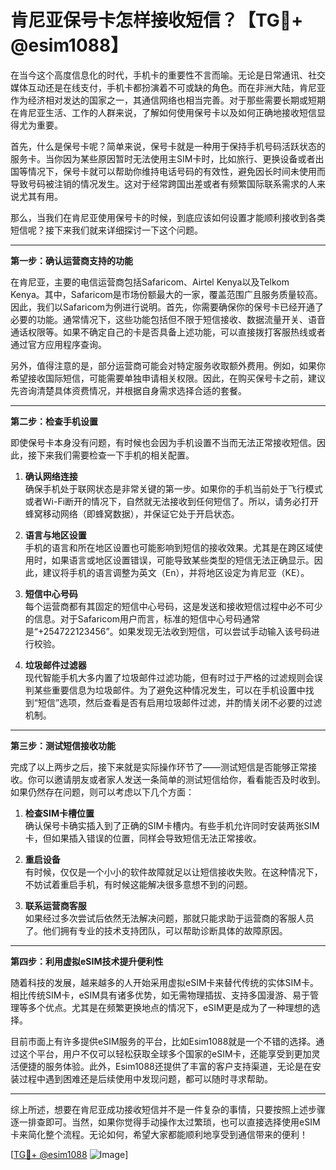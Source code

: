 # 肯尼亚保号卡怎样接收短信？【TG💪+ @esim1088】

在当今这个高度信息化的时代，手机卡的重要性不言而喻。无论是日常通讯、社交媒体互动还是在线支付，手机卡都扮演着不可或缺的角色。而在非洲大陆，肯尼亚作为经济相对发达的国家之一，其通信网络也相当完善。对于那些需要长期或短期在肯尼亚生活、工作的人群来说，了解如何使用保号卡以及如何正确地接收短信显得尤为重要。

首先，什么是保号卡呢？简单来说，保号卡就是一种用于保持手机号码活跃状态的服务卡。当你因为某些原因暂时无法使用主SIM卡时，比如旅行、更换设备或者出国等情况下，保号卡就可以帮助你维持电话号码的有效性，避免因长时间未使用而导致号码被注销的情况发生。这对于经常跨国出差或者有频繁国际联系需求的人来说尤其有用。

那么，当我们在肯尼亚使用保号卡的时候，到底应该如何设置才能顺利接收到各类短信呢？接下来我们就来详细探讨一下这个问题。

---

**第一步：确认运营商支持的功能**

在肯尼亚，主要的电信运营商包括Safaricom、Airtel Kenya以及Telkom Kenya。其中，Safaricom是市场份额最大的一家，覆盖范围广且服务质量较高。因此，我们以Safaricom为例进行说明。首先，你需要确保你的保号卡已经开通了必要的功能。通常情况下，这些功能包括但不限于短信接收、数据流量开关、语音通话权限等。如果不确定自己的卡是否具备上述功能，可以直接拨打客服热线或者通过官方应用程序查询。

另外，值得注意的是，部分运营商可能会对特定服务收取额外费用。例如，如果你希望接收国际短信，可能需要单独申请相关权限。因此，在购买保号卡之前，建议先咨询清楚具体资费情况，并根据自身需求选择合适的套餐。

---

**第二步：检查手机设置**

即使保号卡本身没有问题，有时候也会因为手机设置不当而无法正常接收短信。因此，接下来我们需要检查一下手机的相关配置。

1. **确认网络连接**  
   确保手机处于联网状态是非常关键的第一步。如果你的手机当前处于飞行模式或者Wi-Fi断开的情况下，自然就无法接收到任何短信了。所以，请务必打开蜂窝移动网络（即蜂窝数据），并保证它处于开启状态。

2. **语言与地区设置**  
   手机的语言和所在地区设置也可能影响到短信的接收效果。尤其是在跨区域使用时，如果语言或地区设置错误，可能导致某些类型的短信无法正确显示。因此，建议将手机的语言调整为英文（En），并将地区设定为肯尼亚（KE）。

3. **短信中心号码**  
   每个运营商都有其固定的短信中心号码，这是发送和接收短信过程中必不可少的信息。对于Safaricom用户而言，标准的短信中心号码通常是“+254722123456”。如果发现无法收到短信，可以尝试手动输入该号码进行校验。

4. **垃圾邮件过滤器**  
   现代智能手机大多内置了垃圾邮件过滤功能，但有时过于严格的过滤规则会误判某些重要信息为垃圾邮件。为了避免这种情况发生，可以在手机设置中找到“短信”选项，然后查看是否有启用垃圾邮件过滤，并酌情关闭不必要的过滤机制。

---

**第三步：测试短信接收功能**

完成了以上两步之后，接下来就是实际操作环节了——测试短信是否能够正常接收。你可以邀请朋友或者家人发送一条简单的测试短信给你，看看能否及时收到。如果仍然存在问题，则可以考虑以下几个方面：

1. **检查SIM卡槽位置**  
   确认保号卡确实插入到了正确的SIM卡槽内。有些手机允许同时安装两张SIM卡，但如果插入错误的位置，同样会导致短信无法正常接收。

2. **重启设备**  
   有时候，仅仅是一个小小的软件故障就足以让短信接收失败。在这种情况下，不妨试着重启手机，有时候这能解决很多意想不到的问题。

3. **联系运营商客服**  
   如果经过多次尝试后依然无法解决问题，那就只能求助于运营商的客服人员了。他们拥有专业的技术支持团队，可以帮助诊断具体的故障原因。

---

**第四步：利用虚拟eSIM技术提升便利性**

随着科技的发展，越来越多的人开始采用虚拟eSIM卡来替代传统的实体SIM卡。相比传统SIM卡，eSIM具有诸多优势，如无需物理插拔、支持多国漫游、易于管理等多个优点。尤其是在频繁更换地点的情况下，eSIM更是成为了一种理想的选择。

目前市面上有许多提供eSIM服务的平台，比如Esim1088就是一个不错的选择。通过这个平台，用户不仅可以轻松获取全球多个国家的eSIM卡，还能享受到更加灵活便捷的服务体验。此外，Esim1088还提供了丰富的客户支持渠道，无论是在安装过程中遇到困难还是后续使用中发现问题，都可以随时寻求帮助。

---

综上所述，想要在肯尼亚成功接收短信并不是一件复杂的事情，只要按照上述步骤逐一排查即可。当然，如果你觉得手动操作太过繁琐，也可以直接选择使用eSIM卡来简化整个流程。无论如何，希望大家都能顺利地享受到通信带来的便利！

[[TG💪+ @esim1088](https://t.me/s/esim1088) ![Image](https://i.postimg.cc/4NQfJmqS/Snipaste-2025-05-13-00-14-12.png)]